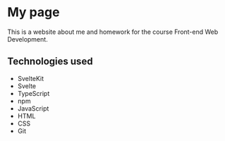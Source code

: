# My page

This is a website about me and homework for the course Front-end Web Development.

## Technologies used

- SvelteKit
- Svelte
- TypeScript
- npm
- JavaScript
- HTML
- CSS
- Git
